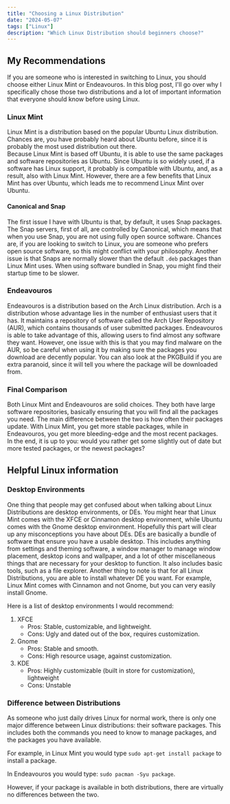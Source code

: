 ```yaml
---
title: "Choosing a Linux Distribution"
date: "2024-05-07"
tags: ["Linux"]
description: "Which Linux Distribution should beginners choose?"
---
```


## My Recommendations

If you are someone who is interested in switching to Linux, you should choose either Linux Mint or Endeavouros.
In this blog post, I'll go over why I specifically chose those two distributions and a lot of important information that everyone should know before using Linux.

### Linux Mint

Linux Mint is a distribution based on the popular Ubuntu Linux distribution.
Chances are, you have probably heard about Ubuntu before, since it is probably the most used distribution out there.  
Because Linux Mint is based off Ubuntu, it is able to use the same packages and software repositories as Ubuntu.
Since Ubuntu is so widely used, if a software has Linux support, it probably is compatible with Ubuntu, and, as a result, also with Linux Mint.
However, there are a few benefits that Linux Mint has over Ubuntu, which leads me to recommend Linux Mint over Ubuntu.

#### Canonical and Snap

The first issue I have with Ubuntu is that, by default, it uses Snap packages.
The Snap servers, first of all, are controlled by Canonical, which means that when you use Snap, you are not using fully open source software.
Chances are, if you are looking to switch to Linux, you are someone who prefers open source software, so this might conflict with your philosophy.
Another issue is that Snaps are normally slower than the default `.deb` packages than Linux Mint uses.
When using software bundled in Snap, you might find their startup time to be slower.

### Endeavouros

Endeavouros is a distribution based on the Arch Linux distribution.
Arch is a distribution whose advantage lies in the number of enthusiast users that it has.
It maintains a repository of software called the Arch User Repository (AUR), which contains thousands of user submitted packages.
Endeavouros is able to take advantage of this, allowing users to find almost any software they want.
However, one issue with this is that you may find malware on the AUR, so be careful when using it by making sure the packages you download are decently popular.
You can also look at the PKGBuild if you are extra paranoid, since it will tell you where the package will be downloaded from.

### Final Comparison

Both Linux Mint and Endeavouros are solid choices.
They both have large software repositories, basically ensuring that you will find all the packages you need.
The main difference between the two is how often their packages update.
With Linux Mint, you get more stable packages, while in Endeavouros, you get more bleeding-edge and the most recent packages.
In the end, it is up to you: would you rather get some slightly out of date but more tested packages, or the newest packages?

## Helpful Linux information

### Desktop Environments

One thing that people may get confused about when talking about Linux Distributions are desktop environments, or DEs.
You might hear that Linux Mint comes with the XFCE or Cinnamon desktop environment, while Ubuntu comes with the Gnome desktop environment.
Hopefully this part will clear up any misconceptions you have about DEs.
DEs are basically a bundle of software that ensure you have a usable desktop.
This includes anything from settings and theming software, a window manager to manage window placement, desktop icons and wallpaper, and a lot of other miscellaneous things that are necessary for your desktop to function.
It also includes basic tools, such as a file explorer.
Another thing to note is that for all Linux Distributions, you are able to install whatever DE you want.
For example, Linux Mint comes with Cinnamon and not Gnome, but you can very easily install Gnome.

Here is a list of desktop environments I would recommend:
1. XFCE
    - Pros: Stable, customizable, and lightweight.
    - Cons: Ugly and dated out of the box, requires customization.
2. Gnome
    - Pros: Stable and smooth.
    - Cons: High resource usage, against customization.
3. KDE
    - Pros: Highly customizable (built in store for customization), lightweight
    - Cons: Unstable

### Difference between Distributions
As someone who just daily drives Linux for normal work, there is only one major difference between Linux distributions: their software packages.
This includes both the commands you need to know to manage packages, and the packages you have available.

For example, in Linux Mint you would type `sudo apt-get install package` to install a package.

In Endeavouros you would type: `sudo pacman -Syu package`.

However, if your package is available in both distributions, there are virtually no differences between the two.